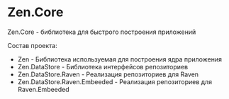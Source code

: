 Zen.Core
========

Zen.Core - библиотека для быстрого построения приложений

Состав проекта:
* Zen - Библиотека используемая для построения ядра приложения
* Zen.DataStore - Библиотека интерфейсов репозиториев
* Zen.DataStore.Raven - Реализация репозиториев для Raven
* Zen.DataStore.Raven.Embeeded - Реализация репозиториев для Raven.Embeeded
